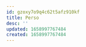 ```yaml
---
id: gzoxy7o9q4c62t5afz910kf
title: Perso
desc: ''
updated: 1658997767484
created: 1658997767484
---
```

